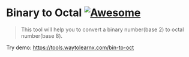 # Binary to Octal [![Awesome](https://cdn.rawgit.com/sindresorhus/awesome/d7305f38d29fed78fa85652e3a63e154dd8e8829/media/badge.svg)](https://github.com/sindresorhus/awesome)

>This tool will help you to convert a binary number(base 2) to octal number(base 8).

Try demo: https://tools.waytolearnx.com/bin-to-oct
